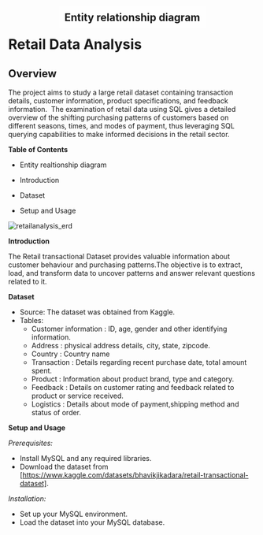 # Retail Data Analysis

 ## Overview
The project aims to study a large retail dataset containing transaction details, customer information, product specifications, and feedback information. 
The examination of retail data using SQL gives a detailed overview of the shifting purchasing patterns of customers based on different seasons, times, and modes of payment, thus leveraging SQL querying capabilities to make informed decisions in the retail sector.


**Table of Contents**
 - Entity realtionship diagram
 - Introduction
 - Dataset
 - Setup and Usage


   <div style="position: relative;">
  <h2 style="position: absolute; top: 0; left: 50%; transform: translateX(-50%); background-color: rgba(255, 255, 255, 0.8); padding: 10px;">Entity relationship diagram</h2>
  </div>

  
  ![retailanalysis_erd](https://github.com/user-attachments/assets/759deb3c-a57e-4250-92f3-25aa47bc87f4)
 






**Introduction**

The Retail transactional Dataset provides valuable information about customer behaviour and purchasing patterns.The objective is to extract, load, and transform data to uncover patterns and answer relevant questions related to it.

 **Dataset**
 - Source: The dataset was obtained from Kaggle.
 - Tables:
    -  Customer information : ID, age, gender and other identifying information.
    -  Address : physical address details, city, state, zipcode.
    -  Country : Country name
    -  Transaction : Details regarding recent purchase date, total amount spent.
    - Product : Information about product brand, type and category.
    -  Feedback : Details on customer rating and feedback related to product or service received.
    -  Logistics : Details about mode of payment,shipping method and status of order.
   
 **Setup and Usage**
 
 *Prerequisites:*
 - Install MySQL and any required libraries.
 - Download the dataset from [https://www.kaggle.com/datasets/bhavikjikadara/retail-transactional-dataset].
   
 *Installation:*
 
  - Set up your MySQL environment.
  - Load the dataset into your MySQL database.
